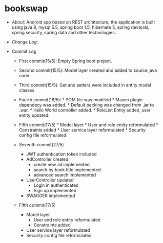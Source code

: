 # bookswap 

* *About*:
  Android app based on REST architecture, the application is built using java 8, mysql 5.5, spring boot 1.5, hibernate 5, spring devtools,     spring security, spring data and other technologies.
  
* *Change Log*:

* Commit Log

  * First commit(15/5):
  Empty Spring boot project.

  * Second commit(15/5):
  Model layer created and added to source java code.
  
  * Third commit(15/5):
  Get and setters were included in entity model classes.
  
  * Fourth commit(16/5):
  		* POM file was modifeid
   		* Maven plugin dependecy was added.
   		* Default packing was changed from .jar to .war.
  		* Hello World controller added.
  		* RoleList Entity added, user entity updated.

  * Fifth commit(17/5)
  		* Model layer
   		* User and role entity reformulated
   		* Constraints added
   		* User service layer reformulated
   		* Security config file reformulated

   * Seventh commit(27/5)
		* JWT authentication token included
		* AdController created:
			* create new ad implemented
			* search by book title implemented
			* advanced search implemented
		* UserController updated
			* Login in authenticated
			* Sign up implemented
		* SWAGGER implemented
			

  * Fifth commit(17/5)
    * Model layer
      * User and role entity reformulated
      * Constraints added
    * User service layer reformulated
    * Security config file reformulated
